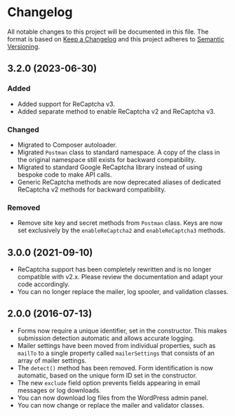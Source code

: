 # Changelog

All notable changes to this project will be documented in this file. The format is based on [Keep a Changelog](https://keepachangelog.com/en/1.1.0/)
and this project adheres to [Semantic Versioning](https://semver.org/spec/v2.0.0.html).

## 3.2.0 (2023-06-30)

### Added

*   Added support for ReCaptcha v3.
*   Added separate method to enable ReCaptcha v2 and ReCaptcha v3.

### Changed

*   Migrated to Composer autoloader.
*   Migrated `Postman` class to standard namespace. A copy of the class in the original namespace still exists for backward compatibility.
*   Migrated to standard Google ReCaptcha library instead of using bespoke code to make API calls.
*   Generic ReCaptcha methods are now deprecated aliases of dedicated ReCaptcha v2 methods for backward compatibility.

### Removed

*   Remove site key and secret methods from `Postman` class. Keys are now set exclusively by the `enableReCaptcha2` and `enableReCaptcha3` methods.

## 3.0.0 (2021-09-10)

*   ReCaptcha support has been completely rewritten and is no longer compatible with v2.x. Please review the documentation and adapt your code accordingly.
*   You can no longer replace the mailer, log spooler, and validation classes.

## 2.0.0 (2016-07-13)

*   Forms now require a unique identifier, set in the constructor. This makes submission detection automatic and allows accurate logging.
*   Mailer settings have been moved from individual properties, such as `mailTo` to a single property called `mailerSettings` that consists of an array of mailer settings.
*   The `detect()` method has been removed. Form identification is now automatic, based on the unique form ID set in the constructor.
*   The new `exclude` field option prevents fields appearing in email messages or log downloads.
*   You can now download log files from the WordPress admin panel.
*   You can now change or replace the mailer and validator classes.
